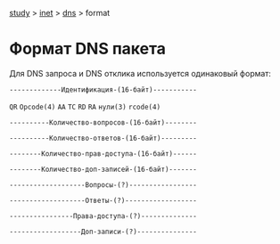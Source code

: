 [study](../../) > [inet](../) > [dns](./) > format

# Формат DNS пакета

Для DNS запроса и DNS отклика используется одинаковый формат:

`-------------Идентификация-(16-байт)-----------`

`QR` `Opcode(4)` `AA` `TC` `RD` `RA` `нули(3)` `rcode(4)`

`----------Количество-вопросов-(16-байт)--------`

`----------Количество-ответов-(16-байт)---------`

`--------Количество-прав-доступа-(16-байт)------`

`--------Количество-доп-записей-(16-байт)-------`

`-------------------Вопросы-(?)-----------------`

`-------------------Ответы-(?)------------------`

`----------------Права-доступа-(?)--------------`

`------------------Доп-записи-(?)---------------`

